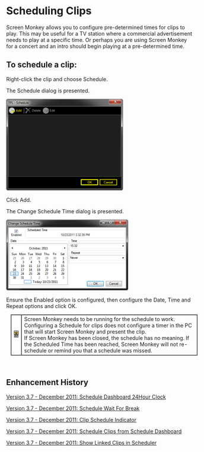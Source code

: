 <h1>Scheduling Clips</h1>
<p>Screen Monkey allows you to configure pre-determined times for clips 
 to play. This may be useful for a TV station where a commercial advertisement 
 needs to play at a specific time. Or perhaps you are using Screen Monkey 
 for a concert and an intro should begin playing at a pre-determined time.</p>
<h2>To schedule a clip:</h2>
<p>Right-click the clip and choose Schedule.</p>
<p>The <span class="hcp2">Schedule</span> dialog is presented.</p>
<p class="hcp3"><img src="../../images/Schedule1.png" alt="" border="0" class="hcp4"></p>
<p>Click <span class="hcp2">Add</span>.</p>
<p>The <span class="hcp2">Change Schedule Time</span> dialog 
 is presented.</p>
<p class="hcp3"><img src="../../images/Schedule2.png" alt="" border="0" class="hcp4"></p>
<p>Ensure the Enabled option is configured, then configure the Date, Time 
 and Repeat options and click <span class="hcp2">OK</span>.</p>
<table style="margin-left: 12px; border-collapse: separate;" cellspacing="0" 
		 border="1">
	<col>
	<col>
	<tr>
		<td class="hcp5"><img src="../../images/Noteimage.png" alt="" border="0" class="hcp4"></td>
		<td class="hcp5">Screen Monkey needs to be running 
		 for the schedule to work. Configuring a Schedule for clips does 
		 not configure a timer in the PC that will start Screen Monkey 
		 and present the clip. 
		<br>If Screen Monkey has been closed, the schedule 
		 has no meaning. If the Scheduled Time has been reached, Screen 
		 Monkey will not re-schedule or remind you that a schedule was 
		 missed.</td>
	</tr>
</table>
<p>&#160;</p>
<h2 class="rvps3">Enhancement History</h2>
<p><a href="../../releases/Version_3_7.md#ScheduleDashboard24HourClock">Version 
 3.7 - December 2011: Schedule Dashboard 24Hour Clock</a></p>
<p><a href="../../releases/Version_3_7.md#ScheduleWaitForBreak">Version 
 3.7 - December 2011: Schedule Wait For Break</a></p>
<p><a href="../../releases/Version_3_7.md#ClipScheduleIndicator">Version 
 3.7 - December 2011: Clip Schedule Indicator</a></p>
<p><a href="../../releases/Version_3_7.md#ScheduleClipsFromScheduleDashboard">Version 
 3.7 - December 2011: Schedule Clips from Schedule Dashboard</a></p>
<p><a href="../../releases/Version_3_7.md#ShowLinkedClipsInScheduler">Version 
 3.7 - December 2011: Show Linked Clips in Scheduler</a></p>
